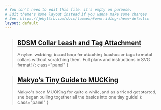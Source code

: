 ```yaml
---
# You don't need to edit this file, it's empty on purpose.
# Edit theme's home layout instead if you wanna make some changes
# See: https://jekyllrb.com/docs/themes/#overriding-theme-defaults
layout: default
---
```


> ## [BDSM Collar Leash and Tag Attachment](/leash-attachment)
>
> A nylon-webbing-bsaed loop for attaching leashes or tags to metal collars without scratching them. Full plans and instructions in SVG format!
{: class="panel" }

> ## [Makyo's Tiny Guide to MUCKing](/tiny-guide)
>
> Makyo's been MUCKing for quite a while, and as a friend got started, she began pulling together all the basics into one tiny guide!
{: class="panel" }
